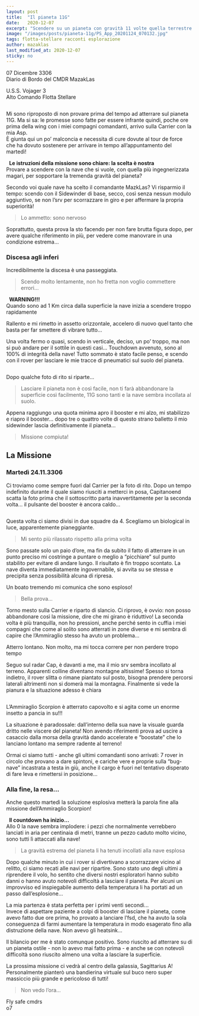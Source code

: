 ```yaml
---
layout: post
title:  "Il pianeta 11G"
date:   2020-12-07
excerpt: "Scendere su un pianeta con gravità 11 volte quella terrestre: un'impresa possibile o impossibile? Un altro racconto del CMDR MazakLas"
image: "/images/posts/pianeta-11g/PS_App_20201124_070132.jpg"
tags: flotta-stellare racconti esplorazione
author: mazaklas
last_modified_at: 2020-12-07
sticky: no
---
```

<div class="box alt">
<p>07 Dicembre 3306<br>
Diario di Bordo del CMDR MazakLas</p>

<p>U.S.S. Vojager 3<br>
Alto Comando Flotta Stellare</p>
</div>
<span class="image fit"><img src="/images/Elite-Division-png.png" alt=""></span>

Mi sono riproposto di non provare prima del tempo ad atterrare sul pianeta 11G.
Ma si sa: le promesse sono fatte per essere infrante quindi, poche ore prima della wing con i miei compagni comandanti, arrivo sulla Carrier con la mia Asp.<br>
È giunta qui un po’ malconcia e necessita di cure dovute al tour de force che ha dovuto sostenere per arrivare in tempo all’appuntamento del martedì!

<div class="box">
<i class="fa fa-exclamation-triangle" aria-hidden="true" style="color: #f07b05;"></i>&nbsp;&nbsp;<b>Le istruzioni della missione sono chiare: la scelta è nostra</b>&nbsp;<i class="fa fa-spinner fa-spin fa-fw" aria-hidden="true" style="color: #f07b05;"></i><br>
Provare a scendere con la nave che si vuole, con quella più ingegnerizzata magari, per sopportare la tremenda gravità del pianeta?
</div>

Secondo voi quale nave ha scelto il comandante MazkLas? Vi risparmio il tempo: scendo con il Sidewinder di base, secco, così senza nessun modulo aggiuntivo, se non l’srv per scorrazzare in giro e per affermare la propria superiorità!

> Lo ammetto: sono nervoso

Soprattutto, questa prova la sto facendo per non fare brutta figura dopo, per avere qualche riferimento in più, per vedere come manovrare in una condizione estrema...

### Discesa agli inferi

Incredibilmente la discesa è una passeggiata. 

> Scendo molto lentamente, non ho fretta non voglio commettere errori... 
 
<div class="box">
<i class="fa fa-exclamation-triangle" aria-hidden="true" style="color: #f07b05;"></i>&nbsp;&nbsp;<b>WARNING!!!</b>&nbsp;<i class="fa fa-spinner fa-spin fa-fw" aria-hidden="true" style="color: #f07b05;"></i><br>
Quando sono ad 1 Km circa dalla superficie la nave inizia a scendere troppo rapidamente</div>

Rallento e mi rimetto in assetto orizzontale, accelero di nuovo quel tanto che basta per far smettere di vibrare tutto...

Una volta fermo o quasi, scendo in verticale, deciso, un po’ troppo, ma non si può andare per il sottile in questi casi...
Touchdown avvenuto, sono al 100% di integrità della nave! Tutto sommato è stato facile penso, e scendo con il rover per lasciare le mie tracce di pneumatici sul suolo del pianeta.

<div class="box alt">
    <span class="image fit"><a href="/images/posts/pianeta-11g/PS_App_20201124_070140.jpg"><img src="{{ "/images/posts/pianeta-11g/PS_App_20201124_070140.jpg" | prepend:site.baseurl }}" alt=""  title="Immagine 1"/></a></span>
</div>

Dopo qualche foto di rito si riparte...

> Lasciare il pianeta non è così facile, non ti farà abbandonare la superficie così facilmente, 11G sono tanti e la nave sembra incollata al suolo.

Appena raggiungo una quota minima apro il booster e mi alzo, mi stabilizzo e riapro il booster... dopo tre o quattro volte di questo strano balletto il mio sidewinder lascia definitivamente il pianeta...

> Missione compiuta!

## La Missione

### Martedì 24.11.3306

Ci troviamo come sempre fuori dal Carrier per la foto di rito. Dopo un tempo indefinito durante il quale siamo riusciti a metterci in posa, Capitanoend scatta la foto prima che il sottoscritto parta inavvertitamente per la seconda volta... il pulsante del booster è ancora caldo...

<div class="box alt">
    <span class="image fit"><a href="/images/posts/pianeta-11g/IMG_No_style_20201213_180924_processed.jpg"><img src="{{ "/images/posts/pianeta-11g/IMG_No_style_20201213_180924_processed.jpg" | prepend:site.baseurl }}" alt=""  title="Immagine 2"/></a></span>
</div>

Questa volta ci siamo divisi in due squadre da 4. Scegliamo un biological in luce, apparentemente pianeggiante.

> Mi sento più rilassato rispetto alla prima volta 
 
Sono passate solo un paio d’ore, ma fin da subito il fatto di atterrare in un punto preciso mi costringe a puntare o meglio a “picchiare” sul punto stabilito per evitare di andare lungo. Il risultato è fin troppo scontato. La nave diventa immediatamente ingovernabile, si avvita su se stessa e precipita senza possibilità alcuna di ripresa.

Un boato tremendo mi comunica che sono esploso! 

> Bella prova...

Torno mesto sulla Carrier e riparto di slancio. Ci riprovo, è ovvio: non posso abbandonare così la missione, dire che mi girano è riduttivo!
La seconda volta è più tranquilla, non ho pressioni, anche perché sento in cuffia i miei compagni che come al solito sono atterrati in zone diverse e mi sembra di capire che l’Ammiraglio stesso ha avuto un problema...

Atterro lontano. Non molto, ma mi tocca correre per non perdere tropo tempo

Seguo sul radar Cap, è davanti a me, ma il mio srv sembra incollato al terreno. Apparenti colline diventano montagne altissime! Spesso si torna indietro, il rover slitta o rimane piantato sul posto, bisogna prendere percorsi laterali altrimenti non si domerà mai la montagna. Finalmente si vede la pianura e la situazione adesso è chiara

<div class="box alt">
    <span class="image fit"><a href="/images/posts/pianeta-11g/PS_App_20201125_074233.jpg"><img src="{{ "/images/posts/pianeta-11g/PS_App_20201125_074233.jpg" | prepend:site.baseurl }}" alt=""  title="Immagine 3"/></a></span>
</div>

L’Ammiraglio Scorpion è atterrato capovolto e si agita come un enorme insetto a pancia in su!!!

La situazione è paradossale: dall’interno della sua nave la visuale guarda dritto nelle viscere del pianeta! Non avendo riferimenti prova ad uscire a casaccio dalla morsa della gravità dando accelerate e “boostate” che lo lanciano lontano ma sempre radente al terreno!

Ormai ci siamo tutti - anche gli ultimi comandanti sono arrivati: 7 rover in circolo che provano a dare spintoni, e cariche vere e proprie sulla “bug-nave” incastrata a testa in giù, anche il cargo è fuori nel tentativo disperato di fare leva e rimettersi in posizione...

### Alla fine, la resa...

Anche questo martedì la soluzione esplosiva metterà la parola fine alla missione dell’Ammiraglio Scorpion!

<div class="box">
<i class="fa fa-exclamation-triangle" aria-hidden="true" style="color: #f07b05;"></i>&nbsp;&nbsp;<b>Il countdown ha inizio...</b>&nbsp;<i class="fa fa-spinner fa-spin fa-fw" aria-hidden="true" style="color: #f07b05;"></i><br>
Allo 0 la nave sembra implodere: i pezzi che normalmente verrebbero lanciati in aria per centinaia di metri, tranne un pezzo caduto molto vicino, sono tutti lì attaccati alla nave!
<blockquote>La gravità estrema del pianeta li ha tenuti incollati alla nave esplosa</blockquote>
</div>

Dopo qualche minuto in cui i rover si divertivano a scorrazzare vicino al relitto, ci siamo recati alle navi per ripartire. Sono stato uno degli ultimi a riprendere il volo, ho sentito che diversi nostri esploratori hanno subito danni o hanno avuto notevoli difficoltà a lasciare il pianeta. Per alcuni un improvviso ed inspiegabile aumento della temperatura li ha portati ad un passo dall’esplosione...

La mia partenza è stata perfetta per i primi venti secondi...<br>
Invece di aspettare paziente a colpi di booster di lasciare il pianeta, come avevo fatto due ore prima, ho provato a lanciare l’fsd, che ha avuto la sola conseguenza di farmi aumentare la temperatura in modo esagerato fino alla distruzione della nave. Non avevo gli heatsink...

Il bilancio per me è stato comunque positivo. Sono riuscito ad atterrare su di un pianeta ostile - non lo avevo mai fatto prima - e anche se con notevoli difficoltà sono riuscito almeno una volta a lasciare la superficie.

La prossima missione ci vedrà al centro della galassia, Sagittarius A! Personalmente pianterò una bandierina virtuale sul buco nero super massiccio più grande e pericoloso di tutti!

> Non vedo l’ora...

Fly safe cmdrs<br>
o7
